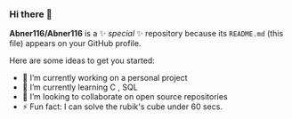 ### Hi there 👋


**Abner116/Abner116** is a ✨ _special_ ✨ repository because its `README.md` (this file) appears on your GitHub profile.

Here are some ideas to get you started:

- 🔭 I’m currently working on a personal project
- 🌱 I’m currently learning C , SQL
- 👯 I’m looking to collaborate on open source repositories
- ⚡ Fun fact: I can solve the rubik's cube under 60 secs.

